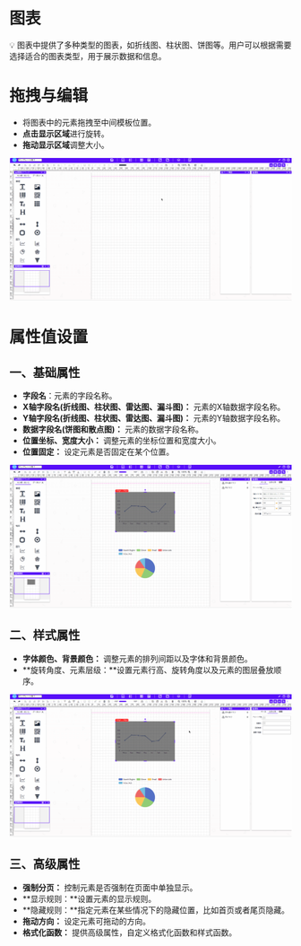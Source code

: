 # 图表

<aside>
💡 图表中提供了多种类型的图表，如折线图、柱状图、饼图等。用户可以根据需要选择适合的图表类型，用于展示数据和信息。
</aside>

# **拖拽与编辑**

- 将图表中的元素拖拽至中间模板位置。
- **点击显示区域**进行旋转。
- **拖动显示区域**调整大小。

![Create59](../_images/zh-cn/Create59.gif)

# 属性值设置

## 一、基础属性

- **字段名**：元素的字段名称。
- **X轴字段名(折线图、柱状图、雷达图、漏斗图)：** 元素的X轴数据字段名称。
- **Y轴字段名(折线图、柱状图、雷达图、漏斗图)：** 元素的Y轴数据字段名称。
- **数据字段名(饼图和散点图)：** 元素的数据字段名称。
- **位置坐标、宽度大小：** 调整元素的坐标位置和宽度大小。
- **位置固定：** 设定元素是否固定在某个位置。

![Create60](../_images/zh-cn/Create60.gif)

## 二、样式属性

- **字体颜色、背景颜色：** 调整元素的排列间距以及字体和背景颜色。
- **旋转角度、元素层级：**设置元素行高、旋转角度以及元素的图层叠放顺序。

![Create61](../_images/zh-cn/Create61.gif)

## 三、高级属性

- **强制分页：** 控制元素是否强制在页面中单独显示。
- **显示规则：**设置元素的显示规则。
- **隐藏规则：**指定元素在某些情况下的隐藏位置，比如首页或者尾页隐藏。
- **拖动方向：** 设定元素可拖动的方向。
- **格式化函数：** 提供高级属性，自定义格式化函数和样式函数。